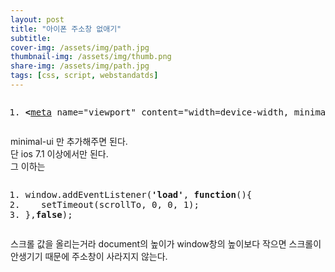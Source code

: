 ```yaml
---
layout: post
title: "아이폰 주소창 없애기"
subtitle: 
cover-img: /assets/img/path.jpg
thumbnail-img: /assets/img/thumb.png
share-img: /assets/img/path.jpg
tags: [css, script, webstandatds]
---
```

<div class="entry-content">
    <pre class="html cH_kip"><ol><li class="odd"><span><b class="meta">&lt;</b><a href="http://tranbot.net/html5/semantics.html#meta" class="meta">meta</a> name="viewport" content="width=device-width, minimal-ui"<b class="meta">&gt;</b></span></li></ol></pre>
    <p>minimal-ui 만 추가해주면 된다.<br>
    단 ios 7.1 이상에서만 된다.<span id="more-352"></span><br>
    그 이하는</p>
    <pre class="js cH_kip"><ol><li class="odd"><span>window.addEventListener(<b class="jsString">'load'</b>, <b class="js">function</b>(){</span></li><li class="even"><span>	setTimeout(scrollTo, 0, 0, 1);</span></li><li class="odd"><span>},<b class="js">false</b>);</span></li></ol></pre>
    <p>스크롤 값을 올리는거라 document의 높이가 window창의 높이보다 작으면 스크롤이 안생기기 때문에 주소창이 사라지지 않는다.</p>
</div>
